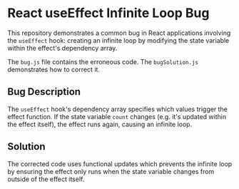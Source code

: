 # React useEffect Infinite Loop Bug
This repository demonstrates a common bug in React applications involving the `useEffect` hook: creating an infinite loop by modifying the state variable within the effect's dependency array.

The `bug.js` file contains the erroneous code. The `bugSolution.js` demonstrates how to correct it.

## Bug Description
The `useEffect` hook's dependency array specifies which values trigger the effect function.  If the state variable `count` changes (e.g. it's updated within the effect itself), the effect runs again, causing an infinite loop.

## Solution
The corrected code uses functional updates which prevents the infinite loop by ensuring the effect only runs when the state variable changes from outside of the effect itself.